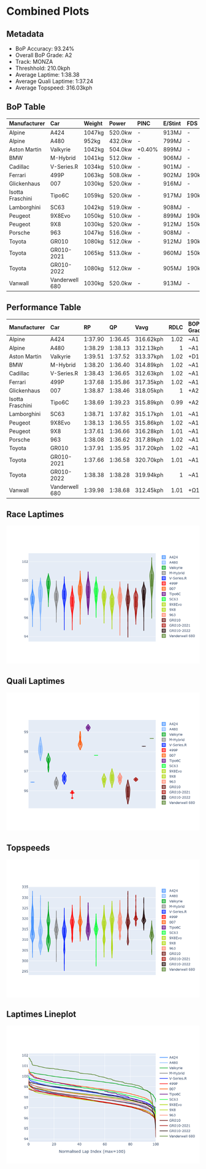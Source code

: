 # Combined Plots

## Metadata

- BoP Accuracy: 93.24%
- Overall BoP Grade: A2
- Track: MONZA
- Threshhold: 210.0kph
- Average Laptime: 1:38.38
- Average Quali Laptime: 1:37.24
- Average Topspeed: 316.03kph

## BoP Table
| Manufacturer     | Car            | Weight   | Power   | PINC   | E/Stint   | FDS    | RDP    | QDP    | TDP    |
|:-----------------|:---------------|:---------|:--------|:-------|:----------|:-------|:-------|:-------|:-------|
| Alpine           | A424           | 1047kg   | 520.0kw | -      | 913MJ     | -      | 51.64% | 59.31% | 26.80% |
| Alpine           | A480           | 952kg    | 432.0kw | -      | 799MJ     | -      | 53.05% | 74.07% | 48.97% |
| Aston Martin     | Valkyrie       | 1042kg   | 504.0kw | +0.40% | 899MJ     | -      | 53.50% | 53.33% | 21.51% |
| BMW              | M-Hybrid       | 1041kg   | 512.0kw | -      | 906MJ     | -      | 52.89% | 56.22% | 33.41% |
| Cadillac         | V-Series.R     | 1034kg   | 510.0kw | -      | 901MJ     | -      | 48.63% | 60.80% | 19.01% |
| Ferrari          | 499P           | 1063kg   | 508.0kw | -      | 902MJ     | 190kph | 51.38% | 44.98% | 9.83%  |
| Glickenhaus      | 007            | 1030kg   | 520.0kw | -      | 916MJ     | -      | 46.15% | 49.30% | 41.45% |
| Isotta Fraschini | Tipo6C         | 1059kg   | 520.0kw | -      | 917MJ     | 190kph | 43.95% | 47.22% | 31.53% |
| Lamborghini      | SC63           | 1042kg   | 519.0kw | -      | 908MJ     | -      | 48.33% | 60.95% | 28.65% |
| Peugeot          | 9X8Evo         | 1050kg   | 510.0kw | -      | 899MJ     | 190kph | 48.87% | 52.78% | 15.41% |
| Peugeot          | 9X8            | 1030kg   | 520.0kw | -      | 912MJ     | 150kph | 54.54% | 58.39% | 9.69%  |
| Porsche          | 963            | 1047kg   | 516.0kw | -      | 908MJ     | -      | 50.70% | 44.30% | 29.51% |
| Toyota           | GR010          | 1080kg   | 512.0kw | -      | 912MJ     | 190kph | 51.09% | 52.71% | 11.46% |
| Toyota           | GR010-2021     | 1065kg   | 513.0kw | -      | 960MJ     | 150kph | 54.08% | 54.81% | 9.72%  |
| Toyota           | GR010-2022     | 1080kg   | 512.0kw | -      | 905MJ     | 190kph | 53.45% | 68.83% | 9.58%  |
| Vanwall          | Vanderwell 680 | 1030kg   | 520.0kw | -      | 913MJ     | -      | 49.68% | 60.93% | 34.43% |

## Performance Table
| Manufacturer     | Car            | RP      | QP      | Vavg      |   RDLC | BOP-Grade   | Match   |
|:-----------------|:---------------|:--------|:--------|:----------|-------:|:------------|:--------|
| Alpine           | A424           | 1:37.90 | 1:36.45 | 316.62kph |   1.02 | ~A1         | 99.97%  |
| Alpine           | A480           | 1:38.29 | 1:38.13 | 312.13kph |   1    | ~A1         | 99.60%  |
| Aston Martin     | Valkyrie       | 1:39.51 | 1:37.52 | 313.37kph |   1.02 | +D1         | 69.70%  |
| BMW              | M-Hybrid       | 1:38.20 | 1:36.40 | 314.89kph |   1.02 | ~A1         | 100.00% |
| Cadillac         | V-Series.R     | 1:38.43 | 1:36.65 | 312.63kph |   1.02 | ~A1         | 99.51%  |
| Ferrari          | 499P           | 1:37.68 | 1:35.86 | 317.35kph |   1.02 | ~A1         | 99.61%  |
| Glickenhaus      | 007            | 1:38.87 | 1:38.46 | 318.05kph |   1    | +A2         | 92.28%  |
| Isotta Fraschini | Tipo6C         | 1:38.69 | 1:39.23 | 315.89kph |   0.99 | +A2         | 94.03%  |
| Lamborghini      | SC63           | 1:38.71 | 1:37.82 | 315.17kph |   1.01 | ~A1         | 99.33%  |
| Peugeot          | 9X8Evo         | 1:38.13 | 1:36.55 | 315.86kph |   1.02 | ~A1         | 100.00% |
| Peugeot          | 9X8            | 1:37.61 | 1:36.66 | 316.28kph |   1.01 | ~A1         | 99.84%  |
| Porsche          | 963            | 1:38.08 | 1:36.62 | 317.89kph |   1.02 | ~A1         | 99.80%  |
| Toyota           | GR010          | 1:37.91 | 1:35.95 | 317.20kph |   1.02 | ~A1         | 99.71%  |
| Toyota           | GR010-2021     | 1:37.66 | 1:36.58 | 320.70kph |   1.01 | ~A1         | 100.00% |
| Toyota           | GR010-2022     | 1:38.38 | 1:38.28 | 319.94kph |   1    | ~A1         | 99.66%  |
| Vanwall          | Vanderwell 680 | 1:39.98 | 1:38.68 | 312.45kph |   1.01 | +Ω1         | 38.86%  |

## Race Laptimes
![Race Laptimes](images/race_violin.png)

## Quali Laptimes
![Quali Laptimes](images/quali_violin.png)

## Topspeeds
![Topspeeds](images/topspeed_violin.png)

## Laptimes Lineplot
![Laptimes Lineplot](images/laptime_line.png)

